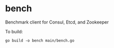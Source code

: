 # bench
Benchmark client for Consul, Etcd, and Zookeeper

To build:
```
go build -o bench main/bench.go
```
